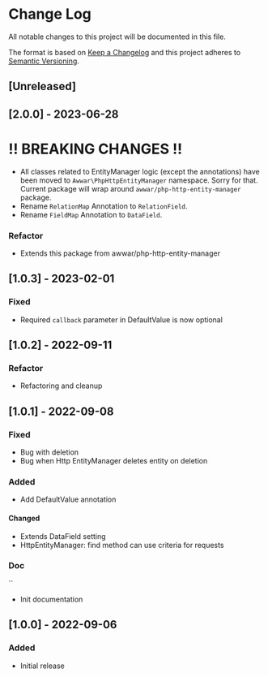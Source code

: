 # Change Log

All notable changes to this project will be documented in this file.

The format is based on [Keep a Changelog](http://keepachangelog.com/)
and this project adheres to [Semantic Versioning](http://semver.org/).

## [Unreleased]

## [2.0.0] - 2023-06-28

# !! BREAKING CHANGES !!

* All classes related to EntityManager logic (except the annotations) have been moved to `Awwar\PhpHttpEntityManager`
  namespace. Sorry for that. Current package will wrap around `awwar/php-http-entity-manager` package.
* Rename `RelationMap` Annotation to `RelationField`.
* Rename `FieldMap` Annotation to `DataField`.

### Refactor

* Extends this package from awwar/php-http-entity-manager

## [1.0.3] - 2023-02-01

### Fixed

* Required `callback` parameter in DefaultValue is now optional

## [1.0.2] - 2022-09-11

### Refactor

* Refactoring and cleanup

## [1.0.1] - 2022-09-08

### Fixed

* Bug with deletion
* Bug when Http EntityManager deletes entity on deletion

### Added

* Add DefaultValue annotation

#### Changed

* Extends DataField setting
* HttpEntityManager: find method can use criteria for requests

### Doc
``
* Init documentation

## [1.0.0] - 2022-09-06

### Added

* Initial release
